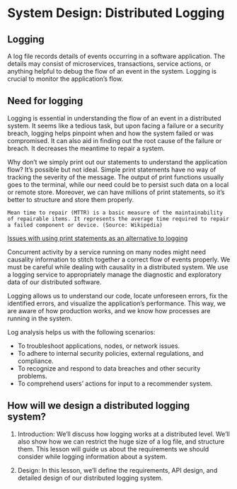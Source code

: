 # System Design: Distributed Logging
## Logging
A log file records details of events occurring in a software application. The details may consist of microservices, transactions, service actions, or anything helpful to debug the flow of an event in the system. Logging is crucial to monitor the application’s flow.

## Need for logging
Logging is essential in understanding the flow of an event in a distributed system. It seems like a tedious task, but upon facing a failure or a security breach, logging helps pinpoint when and how the system failed or was compromised. It can also aid in finding out the root cause of the failure or breach. It decreases the meantime to repair a system.

Why don’t we simply print out our statements to understand the application flow? It’s possible but not ideal. Simple print statements have no way of tracking the severity of the message. The output of print functions usually goes to the terminal, while our need could be to persist such data on a local or remote store. Moreover, we can have millions of print statements, so it’s better to structure and store them properly.
```
Mean time to repair (MTTR) is a basic measure of the maintainability of repairable items. It represents the average time required to repair a failed component or device. (Source: Wikipedia)
```
[Issues with using print statements as an alternative to logging](./printf.jpg)

Concurrent activity by a service running on many nodes might need causality information to stitch together a correct flow of events properly. We must be careful while dealing with causality in a distributed system. We use a logging service to appropriately manage the diagnostic and exploratory data of our distributed software.

Logging allows us to understand our code, locate unforeseen errors, fix the identified errors, and visualize the application’s performance. This way, we are aware of how production works, and we know how processes are running in the system.

Log analysis helps us with the following scenarios:
- To troubleshoot applications, nodes, or network issues.
- To adhere to internal security policies, external regulations, and compliance.
- To recognize and respond to data breaches and other security problems.
- To comprehend users’ actions for input to a recommender system.


## How will we design a distributed logging system?
1. Introduction: We’ll discuss how logging works at a distributed level. We’ll also show how we can restrict the huge size of a log file, and structure them. This lesson will guide us about the requirements we should consider while logging information about a system.

2. Design: In this lesson, we’ll define the requirements, API design, and detailed design of our distributed logging system.
